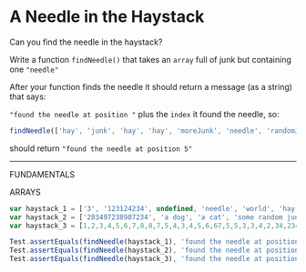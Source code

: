 # A Needle in the Haystack

Can you find the needle in the haystack?

Write a function `findNeedle()` that takes an `array` full of junk but containing one `"needle"`

After your function finds the needle it should return a message (as a string) that says:

`"found the needle at position "` plus the `index` it found the needle, so:

```javascript
findNeedle(['hay', 'junk', 'hay', 'hay', 'moreJunk', 'needle', 'randomJunk'])
```

should return `"found the needle at position 5"`

------



FUNDAMENTALS

ARRAYS

```javascript
var haystack_1 = ['3', '123124234', undefined, 'needle', 'world', 'hay', 2, '3', true, false];
var haystack_2 = ['283497238987234', 'a dog', 'a cat', 'some random junk', 'a piece of hay', 'needle', 'something somebody lost a while ago'];
var haystack_3 = [1,2,3,4,5,6,7,8,8,7,5,4,3,4,5,6,67,5,5,3,3,4,2,34,234,23,4,234,324,324,'needle',1,2,3,4,5,5,6,5,4,32,3,45,54];

Test.assertEquals(findNeedle(haystack_1), 'found the needle at position 3')
Test.assertEquals(findNeedle(haystack_2), 'found the needle at position 5') 
Test.assertEquals(findNeedle(haystack_3), 'found the needle at position 30')
```

